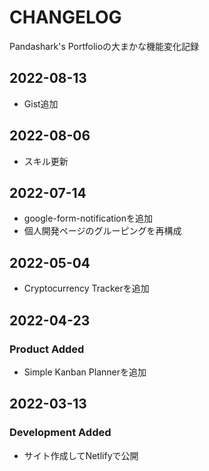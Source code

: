 # CHANGELOG

Pandashark's Portfolioの大まかな機能変化記録

## 2022-08-13

- Gist追加

## 2022-08-06

- スキル更新

## 2022-07-14

- google-form-notificationを追加
- 個人開発ページのグルーピングを再構成

## 2022-05-04

- Cryptocurrency Trackerを追加

## 2022-04-23

### Product Added

- Simple Kanban Plannerを追加

## 2022-03-13

### Development Added

- サイト作成してNetlifyで公開
